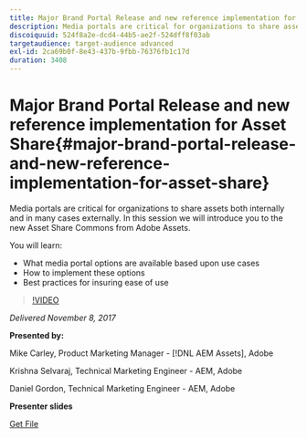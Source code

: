 ```yaml
---
title: Major Brand Portal Release and new reference implementation for Asset Share
description: Media portals are critical for organizations to share assets both internally and in many cases externally. In this session we introduce you to the new Asset Share Commons from Adobe Assets.
discoiquuid: 524f8a2e-dcd4-44b5-ae2f-524dff8f03ab
targetaudience: target-audience advanced
exl-id: 2ca69b0f-8e43-437b-9fbb-76376fb1c17d
duration: 3408
---
```

# Major Brand Portal Release and new reference implementation for Asset Share{#major-brand-portal-release-and-new-reference-implementation-for-asset-share}

Media portals are critical for organizations to share assets both internally and in many cases externally. In this session we will introduce you to the new Asset Share Commons from Adobe Assets. 

You will learn:  

* What media portal options are available based upon use cases 
* How to implement these options 
* Best practices for insuring ease of use 

>[!VIDEO](https://video.tv.adobe.com/v/20730/?quality=9)

*Delivered November 8, 2017*

**Presented by:**

Mike Carley, Product Marketing Manager - [!DNL AEM Assets], Adobe

Krishna Selvaraj, Technical Marketing Engineer - AEM, Adobe

Daniel Gordon, Technical Marketing Engineer - AEM, Adobe

**Presenter slides**

[Get File](assets/gems+bp-asset+share+nov+8+17+.pdf)
<!--
[Get back to the Overview](https://helpx.adobe.com/experience-manager/kt/eseminars/gems/aem-index.html)
-->
